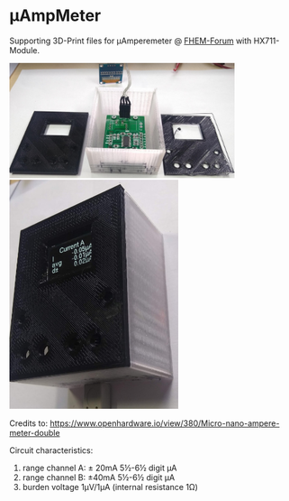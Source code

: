 # &#181;AmpMeter
Supporting 3D-Print files for &#181;Amperemeter @ [FHEM-Forum](https://forum.fhem.de/index.php?topic=104466.msg1016949#msg1016949)
with HX711-Module.

<img src="https://github.com/juergs/-AmpMeter/blob/master/%C2%B5AmpMeter-Geh%C3%A4use-Prototyp_4.png" width="400" heigth="200" />

<img src="https://github.com/juergs/-AmpMeter/blob/master/%C2%B5AmpMeter-Geh%C3%A4use-Prototyp_5.2.png" width="300" heigth="150" />

Credits to: https://www.openhardware.io/view/380/Micro-nano-ampere-meter-double

Circuit characteristics:
1. range channel A: ± 20mA 5½-6½ digit µA
2. range channel B: ±40mA 5½-6½ digit µA
3. burden voltage 1µV/1µA (internal resistance 1Ω)
